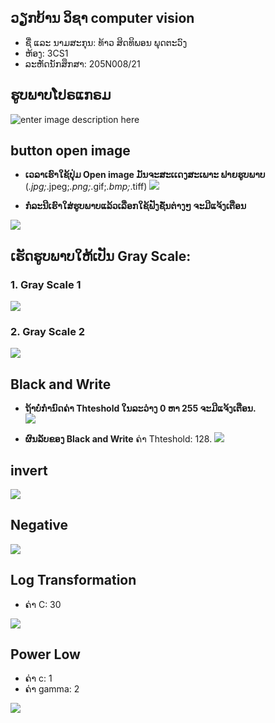 ## ວຽກບ້ານ ວິຊາ computer vision

 - ຊື່ ແລະ ນາມສະກຸນ: ທ້າວ ສິດທິພອນ ພຸດຕະວົງ 
 - ຫ້ອງ: 3CS1
 -  ລະຫັດນັກສຶກສາ:   205N008/21

## ຮູບພາບໂປຣແກຣມ
![enter image description here](https://github.com/SitthiphoneDev/Adjust-Ptcture/blob/master/Pic/home.png)

## button **open image** 
- **ເວລາເຮົາໃຊ້ປຸ່ມ Open image ມັນຈະສະເເດງສະເພາະ ຟາຍຮູບພາບ** (*.jpg;*.jpeg;*.png;*.gif;*.bmp;*.tiff) 
![](https://github.com/SitthiphoneDev/Adjust-Ptcture/blob/master/Pic/openimage.png)

- **ກໍລະນີເຮົາໃສ່ຮູບພາບແລ້ວເລືອກໃຊ້ຟັງຊັ່ນຕ່າງໆ ຈະມີແຈ້ງເຕືອນ**

![](https://github.com/SitthiphoneDev/Adjust-Ptcture/blob/master/Pic/Message.png)

## ເຮັດຮູບພາບໃຫ້ເປັນ Gray Scale:

### **1. Gray Scale 1**

![](https://github.com/SitthiphoneDev/Adjust-Ptcture/blob/master/Pic/grayscal1.png)

### **2. Gray Scale 2**
![](https://github.com/SitthiphoneDev/Adjust-Ptcture/blob/master/Pic/grayscal2.png)

## Black and Write 

 -  **ຖ້າບໍ່ກຳນົດຄ່າ Thteshold ໃນລະວ່າງ 0 ຫາ 255 ຈະມີແຈ້ງເຕືອນ.**  
 ![](https://github.com/SitthiphoneDev/Adjust-Ptcture/blob/master/Pic/message2.png)

 - **ຜົນລັບຂອງ Black and Write** ຄ່າ Thteshold: 128. 
  ![](https://github.com/SitthiphoneDev/Adjust-Ptcture/blob/master/Pic/Black%20And%20White.png)


## invert
![](https://github.com/SitthiphoneDev/Adjust-Ptcture/blob/master/Pic/invert.png)

## Negative 
![](https://github.com/SitthiphoneDev/Adjust-Ptcture/blob/master/Pic/Native.png)

## Log Transformation

  - ຄ່າ C: 30 

![](https://github.com/SitthiphoneDev/Adjust-Ptcture/blob/master/Pic/LogTransformation.png)

## Power Low
- ຄ່າ c: 1
- ຄ່າ gamma: 2

![](https://github.com/SitthiphoneDev/Adjust-Ptcture/blob/master/Pic/Power%20Low.png)
